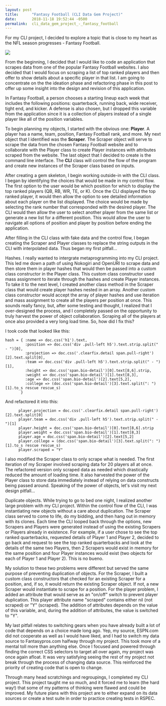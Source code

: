 ```yaml
---
layout: post
title:      "Fantasy Football (CLI Data Gem Project)"
date:       2018-11-18 19:52:44 -0500
permalink:  cli_data_gem_project_-_fantasy_football
---
```


For my CLI project, I decided to explore a topic that is close to my heart as the NFL season progresses - Fantasy Football. 

![](https://thesnapfootball.files.wordpress.com/2014/08/football-fantasy-gif.gif)

From the beginning, I decided that I would like to code an application that scrapes data from one of the popular Fantasy Football websites. I also decided that I would focus on scraping a list of top ranked players and then offer to show details about a specific player in that list. I am going to concentrate on the the ideation phase and refactoring phase in this post to offer up some insight into the design and revision of this application.

In Fantasy Football, a person chooses a starting lineup each week that includes the following positions: quarterback, running back, wide receiver, tight end, and kicker. A defense is also chosen, but I dropped this variable from the application since it is a collection of players instead of a single player like all of the position variables.

To begin planning my objects, I started with the obvious one: **Player**. A player has a name, team, position, Fantasy Football rank, and more. My next object that I identified was the **Scraper**. The Scraper object will serve to scrape the data from the chosen Fantasy Football website and to collaborate with the Player class to create Player instances with attributes scraped from the website. The last object that I decided to create is the command line interface. The **CLI** class will control the flow of the program and create new instances of the Scraper class based on inputs.

After creating a gem skeleton, I begin working outside-in with the CLI class. I began by identifying the choices that would be made in my control flow. The first option to the user would be which position for which to display the top ranked players (QB, RB, WR, TE, or K). Once the CLI displayed the top ranked player, it would then allow the option to see detailed information about each player on the list displayed. The choice would be made by selecting the rank number that corresponded with the desired player. The CLI would then allow the user to select another player from the same list or generate a new list for a different position. This would allow the user to navigate all options of position and player by position before ending the application.

After filling in the CLI class with fake data and the control flow, I began creating the Scraper and Player classes to replace the string outputs in the CLI with interpolated data. Thus began my first pitfall...

Hashes. I really wanted to intergrate metaprogramming into my CLI project. This led me down a path of using Nokogiri and OpenURI to scrape data and then store them in player hashes that would then be passed into a custom class constructor in the Player class. This custom class constructor used mass assignment to iterate through the hashes and create Player instances. To take it to the next level, I created another class method in the Scraper class that would create player hashes nested in an array. Another custom class constructor would accept the array of player hashes and use iteration and mass assignment to create all the players per position at once. This sounds really fancy, but, after some testing and thought, I realized that I over-designed the process, and I completely passed on the opportunity to truly harvest the power of object collaboration. Scraping all of the players at once also provided a very long load time. So, how did I fix this?

I took code that looked like this:

```
hash = { :name => doc.css('h1').text,	
         :position => doc.css('div .pull-left h5').text.strip.split(" - ")[0],	
         :projection => doc.css('.clearfix.detail span.pull-right')[2].text.split[0],	
         :team => doc.css('div .pull-left h5').text.strip.split(" - ")[1],	
         :height => doc.css('span.bio-detail')[0].text[8,6].strip,	
         :weight => doc.css('span.bio-detail')[1].text[8,3],	
         :age => doc.css('span.bio-detail')[2].text[5,2],	
         :college => (doc.css('span.bio-detail')[3].text.split(": ")[1].to_s rescue rescue_s)	
       }
```

And refactored it into this:

```
      player.projection = doc.css('.clearfix.detail span.pull-right')[2].text.split[0]
      player.team = doc.css('div .pull-left h5').text.strip.split(" - ")[1]
      player.height = doc.css('span.bio-detail')[0].text[8,6].strip
      player.weight = doc.css('span.bio-detail')[1].text[8,3]
      player.age = doc.css('span.bio-detail')[2].text[5,2]
      player.college = (doc.css('span.bio-detail')[3].text.split(": ")[1].to_s rescue rescue_s)
      player.scraped = "Y"
```

I also modified the Scraper class to only scrape what is needed. The first iteration of my Scraper involved scraping data for 20 players all at once. The refactored version only scraped data as needed which drastically reduced the amount of loading time. It also harvested the power of the Player class to store data immediately instead of relying on data constructs being passed around. Speaking of the power of objects, let's visit my next design pitfall...

Duplicate objects. While trying to go to bed one night, I realized another large problem with my CLI project. Within the control flow of the CLI, I was instantiating new objects without a care about duplication. The Scraper class served to come to life, do my bidding, and then hang out in memory with its clones. Each time the CLI looped back through the options, new Scrapers and Players were generated instead of using the existing Scrapers or Players already in existence. For example, if a user chose to see the top ranked quarterbacks, requested details of Player 1 and Player 2, decided to go back and request to see the top ranked quarterbacks and look at the details of the same two Players, then 2 Scrapers would exist in memory for the same position and four Player instances would exist (two objects for each of Player 1 and Player 2). This is no bueno.

My solution to these two problems were different but served the same purpose of preventing duplication of objects. For the Scraper, I built a custom class constructors that checked for an existing Scraper for a position, and, if so, it would return the existing Scraper object. If not, a new Scraper would instantiate to scrape for a position. For the player problem, I added an attribute that would serve as an "on/off" switch to prevent player duplication. This player attribute name "scraped" contains either nil (not scraped) or "Y" (scraped). The addition of attributes depends on the value of this variable, and, during the addition of attributes, the value is switched to "Y".

My last pitfall relates to switching gears when you have already built a lot of code that depends on a choice made long ago. Yep, my source, ESPN.com did not cooperate as well as I would have liked, and I had to switch my data source to Fantasypros.com halfway through my project. This took more of a mental toll more than anything else. Once I focused and powered through finding the correct CSS selectors to target all over again, my project was once again afloat. It was very satisfying seeing the rest of my project not break through the process of changing data source. This reinforced the priority of creating code that is open to change.

Through many head scratchings and regroupings, I completed my CLI project. This project taught me so much, and it forced me to learn (the hard way!) that some of my patterns of thinking were flawed and could be improved. My future plans with this project are to either expand on its data sources or create a test suite in order to practice creating tests in RSPEC.

